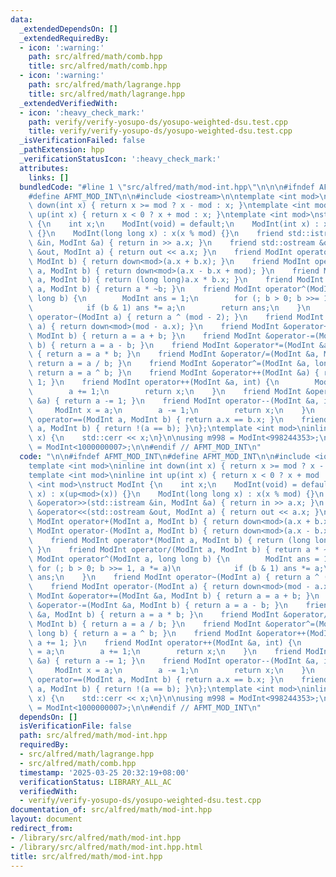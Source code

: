 ```yaml
---
data:
  _extendedDependsOn: []
  _extendedRequiredBy:
  - icon: ':warning:'
    path: src/alfred/math/comb.hpp
    title: src/alfred/math/comb.hpp
  - icon: ':warning:'
    path: src/alfred/math/lagrange.hpp
    title: src/alfred/math/lagrange.hpp
  _extendedVerifiedWith:
  - icon: ':heavy_check_mark:'
    path: verify/verify-yosupo-ds/yosupo-weighted-dsu.test.cpp
    title: verify/verify-yosupo-ds/yosupo-weighted-dsu.test.cpp
  _isVerificationFailed: false
  _pathExtension: hpp
  _verificationStatusIcon: ':heavy_check_mark:'
  attributes:
    links: []
  bundledCode: "#line 1 \"src/alfred/math/mod-int.hpp\"\n\n\n#ifndef AFMT_MOD_INT\n\
    #define AFMT_MOD_INT\n\n#include <iostream>\n\ntemplate <int mod>\ninline int\
    \ down(int x) { return x >= mod ? x - mod : x; }\ntemplate <int mod>\ninline int\
    \ up(int x) { return x < 0 ? x + mod : x; }\ntemplate <int mod>\nstruct ModInt\
    \ {\n    int x;\n    ModInt(void) = default;\n    ModInt(int x) : x(up<mod>(x))\
    \ {}\n    ModInt(long long x) : x(x % mod) {}\n    friend std::istream &operator>>(std::istream\
    \ &in, ModInt &a) { return in >> a.x; }\n    friend std::ostream &operator<<(std::ostream\
    \ &out, ModInt a) { return out << a.x; }\n    friend ModInt operator+(ModInt a,\
    \ ModInt b) { return down<mod>(a.x + b.x); }\n    friend ModInt operator-(ModInt\
    \ a, ModInt b) { return down<mod>(a.x - b.x + mod); }\n    friend ModInt operator*(ModInt\
    \ a, ModInt b) { return (long long)a.x * b.x; }\n    friend ModInt operator/(ModInt\
    \ a, ModInt b) { return a * ~b; }\n    friend ModInt operator^(ModInt a, long\
    \ long b) {\n        ModInt ans = 1;\n        for (; b > 0; b >>= 1, a *= a)\n\
    \            if (b & 1) ans *= a;\n        return ans;\n    }\n    friend ModInt\
    \ operator~(ModInt a) { return a ^ (mod - 2); }\n    friend ModInt operator-(ModInt\
    \ a) { return down<mod>(mod - a.x); }\n    friend ModInt &operator+=(ModInt &a,\
    \ ModInt b) { return a = a + b; }\n    friend ModInt &operator-=(ModInt &a, ModInt\
    \ b) { return a = a - b; }\n    friend ModInt &operator*=(ModInt &a, ModInt b)\
    \ { return a = a * b; }\n    friend ModInt &operator/=(ModInt &a, ModInt b) {\
    \ return a = a / b; }\n    friend ModInt &operator^=(ModInt &a, long long b) {\
    \ return a = a ^ b; }\n    friend ModInt &operator++(ModInt &a) { return a +=\
    \ 1; }\n    friend ModInt operator++(ModInt &a, int) {\n        ModInt x = a;\n\
    \        a += 1;\n        return x;\n    }\n    friend ModInt &operator--(ModInt\
    \ &a) { return a -= 1; }\n    friend ModInt operator--(ModInt &a, int) {\n   \
    \     ModInt x = a;\n        a -= 1;\n        return x;\n    }\n    friend bool\
    \ operator==(ModInt a, ModInt b) { return a.x == b.x; }\n    friend bool operator!=(ModInt\
    \ a, ModInt b) { return !(a == b); }\n};\ntemplate <int mod>\ninline void __print(ModInt<mod>\
    \ x) {\n    std::cerr << x;\n}\n\nusing m998 = ModInt<998244353>;\nusing m107\
    \ = ModInt<1000000007>;\n\n#endif // AFMT_MOD_INT\n"
  code: "\n\n#ifndef AFMT_MOD_INT\n#define AFMT_MOD_INT\n\n#include <iostream>\n\n\
    template <int mod>\ninline int down(int x) { return x >= mod ? x - mod : x; }\n\
    template <int mod>\ninline int up(int x) { return x < 0 ? x + mod : x; }\ntemplate\
    \ <int mod>\nstruct ModInt {\n    int x;\n    ModInt(void) = default;\n    ModInt(int\
    \ x) : x(up<mod>(x)) {}\n    ModInt(long long x) : x(x % mod) {}\n    friend std::istream\
    \ &operator>>(std::istream &in, ModInt &a) { return in >> a.x; }\n    friend std::ostream\
    \ &operator<<(std::ostream &out, ModInt a) { return out << a.x; }\n    friend\
    \ ModInt operator+(ModInt a, ModInt b) { return down<mod>(a.x + b.x); }\n    friend\
    \ ModInt operator-(ModInt a, ModInt b) { return down<mod>(a.x - b.x + mod); }\n\
    \    friend ModInt operator*(ModInt a, ModInt b) { return (long long)a.x * b.x;\
    \ }\n    friend ModInt operator/(ModInt a, ModInt b) { return a * ~b; }\n    friend\
    \ ModInt operator^(ModInt a, long long b) {\n        ModInt ans = 1;\n       \
    \ for (; b > 0; b >>= 1, a *= a)\n            if (b & 1) ans *= a;\n        return\
    \ ans;\n    }\n    friend ModInt operator~(ModInt a) { return a ^ (mod - 2); }\n\
    \    friend ModInt operator-(ModInt a) { return down<mod>(mod - a.x); }\n    friend\
    \ ModInt &operator+=(ModInt &a, ModInt b) { return a = a + b; }\n    friend ModInt\
    \ &operator-=(ModInt &a, ModInt b) { return a = a - b; }\n    friend ModInt &operator*=(ModInt\
    \ &a, ModInt b) { return a = a * b; }\n    friend ModInt &operator/=(ModInt &a,\
    \ ModInt b) { return a = a / b; }\n    friend ModInt &operator^=(ModInt &a, long\
    \ long b) { return a = a ^ b; }\n    friend ModInt &operator++(ModInt &a) { return\
    \ a += 1; }\n    friend ModInt operator++(ModInt &a, int) {\n        ModInt x\
    \ = a;\n        a += 1;\n        return x;\n    }\n    friend ModInt &operator--(ModInt\
    \ &a) { return a -= 1; }\n    friend ModInt operator--(ModInt &a, int) {\n   \
    \     ModInt x = a;\n        a -= 1;\n        return x;\n    }\n    friend bool\
    \ operator==(ModInt a, ModInt b) { return a.x == b.x; }\n    friend bool operator!=(ModInt\
    \ a, ModInt b) { return !(a == b); }\n};\ntemplate <int mod>\ninline void __print(ModInt<mod>\
    \ x) {\n    std::cerr << x;\n}\n\nusing m998 = ModInt<998244353>;\nusing m107\
    \ = ModInt<1000000007>;\n\n#endif // AFMT_MOD_INT\n"
  dependsOn: []
  isVerificationFile: false
  path: src/alfred/math/mod-int.hpp
  requiredBy:
  - src/alfred/math/lagrange.hpp
  - src/alfred/math/comb.hpp
  timestamp: '2025-03-25 20:32:19+08:00'
  verificationStatus: LIBRARY_ALL_AC
  verifiedWith:
  - verify/verify-yosupo-ds/yosupo-weighted-dsu.test.cpp
documentation_of: src/alfred/math/mod-int.hpp
layout: document
redirect_from:
- /library/src/alfred/math/mod-int.hpp
- /library/src/alfred/math/mod-int.hpp.html
title: src/alfred/math/mod-int.hpp
---
```

